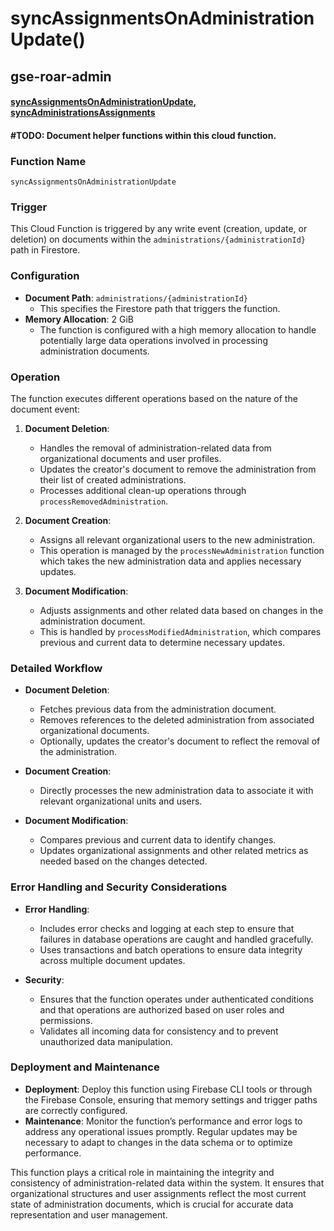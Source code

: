 # syncAssignmentsOnAdministrationUpdate()

## gse-roar-admin

#### [syncAssignmentsOnAdministrationUpdate](https://github.com/yeatmanlab/roar-firebase-functions/blob/e784650492722d24069aa9b0704d1873ea5dafee/gse-roar-admin/functions/src/index.ts#L231), [syncAdministrationsAssignments](https://github.com/yeatmanlab/roar-firebase-functions/blob/main/gse-roar-admin/functions/src/sync-administrations-assignments.ts)

#### **#TODO: Document helper functions within this cloud function.**

### Function Name
`syncAssignmentsOnAdministrationUpdate`

### Trigger
This Cloud Function is triggered by any write event (creation, update, or deletion) on documents within the `administrations/{administrationId}` path in Firestore.

### Configuration
- **Document Path**: `administrations/{administrationId}`
  - This specifies the Firestore path that triggers the function.
- **Memory Allocation**: 2 GiB
  - The function is configured with a high memory allocation to handle potentially large data operations involved in processing administration documents.

### Operation
The function executes different operations based on the nature of the document event:
1. **Document Deletion**:
   - Handles the removal of administration-related data from organizational documents and user profiles.
   - Updates the creator's document to remove the administration from their list of created administrations.
   - Processes additional clean-up operations through `processRemovedAdministration`.

2. **Document Creation**:
   - Assigns all relevant organizational users to the new administration.
   - This operation is managed by the `processNewAdministration` function which takes the new administration data and applies necessary updates.

3. **Document Modification**:
   - Adjusts assignments and other related data based on changes in the administration document.
   - This is handled by `processModifiedAdministration`, which compares previous and current data to determine necessary updates.

### Detailed Workflow

- **Document Deletion**:
  - Fetches previous data from the administration document.
  - Removes references to the deleted administration from associated organizational documents.
  - Optionally, updates the creator's document to reflect the removal of the administration.

- **Document Creation**:
  - Directly processes the new administration data to associate it with relevant organizational units and users.

- **Document Modification**:
  - Compares previous and current data to identify changes.
  - Updates organizational assignments and other related metrics as needed based on the changes detected.

### Error Handling and Security Considerations

- **Error Handling**:
  - Includes error checks and logging at each step to ensure that failures in database operations are caught and handled gracefully.
  - Uses transactions and batch operations to ensure data integrity across multiple document updates.

- **Security**:
  - Ensures that the function operates under authenticated conditions and that operations are authorized based on user roles and permissions.
  - Validates all incoming data for consistency and to prevent unauthorized data manipulation.

### Deployment and Maintenance

- **Deployment**: Deploy this function using Firebase CLI tools or through the Firebase Console, ensuring that memory settings and trigger paths are correctly configured.
- **Maintenance**: Monitor the function’s performance and error logs to address any operational issues promptly. Regular updates may be necessary to adapt to changes in the data schema or to optimize performance.

This function plays a critical role in maintaining the integrity and consistency of administration-related data within the system. It ensures that organizational structures and user assignments reflect the most current state of administration documents, which is crucial for accurate data representation and user management.

[//]: # (This function is designed to sync globally defined adminstrations with user-specific assignments.)

[//]: # ()
[//]: # (Administrations are globally defined, while assignments are specific to each user. This function determines all assigned users and syncs the globally defined adminstration data with their local assignment data.)

[//]: # ()
[//]: # (It also checks to see that the list of assigned orgs is exhaustive. By "exhaustive," we mean that any organization in the administration's org list must have each of it's dependent organizations explicitly listed in the same administration's org list. For example, if district1 is in the `districts` list and district1 contains schools A and B. Then schools A and B should also be in the `schools` list of the administration. Likewise if school A contains classes alpha and beta, then classes alpha and beta should also be in the administration's `classes` list. This function ensures that org lists are exhaustive. Because this function both writes to and is triggered by changes to the administration document, we check to prevent infinite loops where document change -> function trigger -> document change, and so on.)
